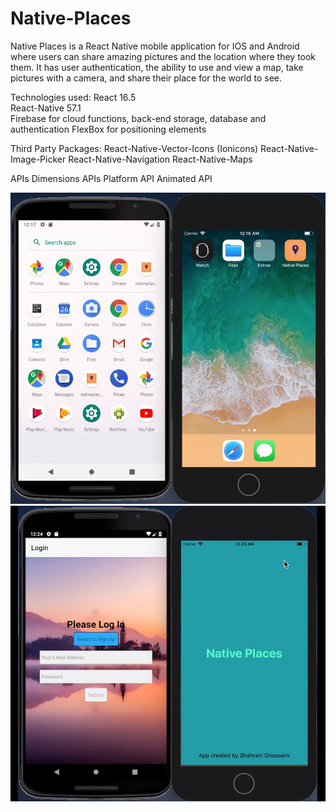 # Native-Places
Native Places is a React Native mobile application for IOS and Android where users can share amazing pictures and the location where they took them. It has user authentication, the ability to use and view a map, take pictures with a camera, and share their place for the world to see.

Technologies used:
React 16.5 <br>
React-Native 57.1 <br>
Firebase for cloud functions, back-end storage, database and authentication
FlexBox for positioning elements

Third Party Packages:
React-Native-Vector-Icons (Ionicons)
React-Native-Image-Picker
React-Native-Navigation
React-Native-Maps

APIs
Dimensions APIs
Platform API
Animated API

<img src="screenshots/screen1.jpg"/>
<br>
<img src="screenshots/screen2.jpg"/>
<br><br>
